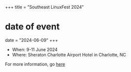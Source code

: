 +++
title = "Southeast LinuxFest 2024"
# date of event
date = "2024-06-09"
+++
* When: 9-11 June 2024
* Where: Sheraton Charlotte Airport Hotel in Charlotte, NC

For more information, go [here](https://southeastlinuxfest.org/)